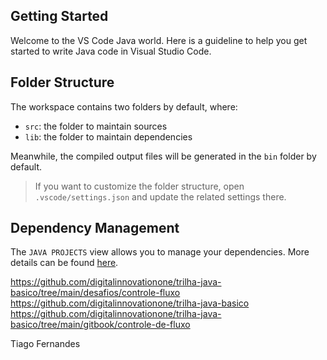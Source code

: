## Getting Started

Welcome to the VS Code Java world. Here is a guideline to help you get started to write Java code in Visual Studio Code.

## Folder Structure

The workspace contains two folders by default, where:

- `src`: the folder to maintain sources
- `lib`: the folder to maintain dependencies

Meanwhile, the compiled output files will be generated in the `bin` folder by default.

> If you want to customize the folder structure, open `.vscode/settings.json` and update the related settings there.

## Dependency Management

The `JAVA PROJECTS` view allows you to manage your dependencies. More details can be found [here](https://github.com/microsoft/vscode-java-dependency#manage-dependencies).

https://github.com/digitalinnovationone/trilha-java-basico/tree/main/desafios/controle-fluxo
https://github.com/digitalinnovationone/trilha-java-basico
https://github.com/digitalinnovationone/trilha-java-basico/tree/main/gitbook/controle-de-fluxo

Tiago Fernandes